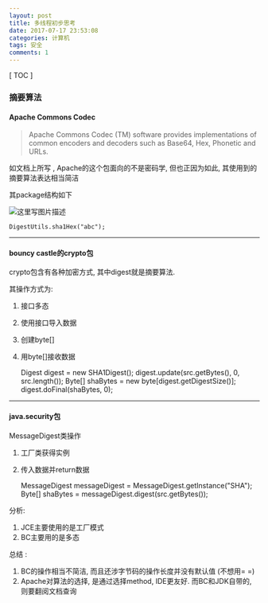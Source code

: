 ```yaml
---
layout: post
title: 多线程初步思考
date: 2017-07-17 23:53:08
categories: 计算机
tags: 安全 
comments: 1
---
```



[ TOC ]


### **摘要算法**


####  **Apache Commons Codec**


>Apache Commons Codec (TM) software provides implementations of common encoders and decoders such as Base64, Hex, Phonetic and URLs.

如文档上所写 , Apache的这个包面向的不是密码学, 但也正因为如此, 其使用到的摘要算法表达相当简洁

其package结构如下  

![这里写图片描述](http://img.blog.csdn.net/20170717234551755?watermark/2/text/aHR0cDovL2Jsb2cuY3Nkbi5uZXQvdTAxNDA0MTIyNw==/font/5a6L5L2T/fontsize/400/fill/I0JBQkFCMA==/dissolve/70/gravity/SouthEast)

    DigestUtils.sha1Hex("abc");

----
#### **bouncy castle的crypto包**

crypto包含有各种加密方式, 其中digest就是摘要算法.  

其操作方式为:  
1. 接口多态
2. 使用接口导入数据
3. 创建byte[]
4. 用byte[]接收数据

    Digest digest = new SHA1Digest();
    digest.update(src.getBytes(), 0, src.length());
    Byte[] shaBytes = new byte[digest.getDigestSize()];
    digest.doFinal(shaBytes, 0);

----
#### **java.security包**

MessageDigest类操作
1. 工厂类获得实例
2. 传入数据并return数据

     MessageDigest messageDigest = MessageDigest.getInstance("SHA");
	 Byte[] shaBytes = messageDigest.digest(src.getBytes());
	


分析:  
1. JCE主要使用的是工厂模式
2. BC主要用的是多态


总结 :  
1. BC的操作相当不简洁, 而且还涉字节码的操作长度并没有默认值 (不想用= =)
2.  Apache对算法的选择, 是通过选择method, IDE更友好. 而BC和JDK自带的, 则要翻阅文档查询



